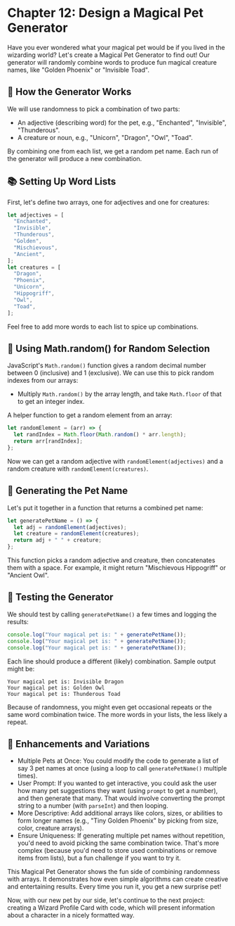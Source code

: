 # Chapter 12: Design a Magical Pet Generator

Have you ever wondered what your magical pet would be if you lived in the wizarding world? Let's create a Magical Pet Generator to find out! Our generator will randomly combine words to produce fun magical creature names, like "Golden Phoenix" or "Invisible Toad".

## 🎲 How the Generator Works

We will use randomness to pick a combination of two parts:

- An adjective (describing word) for the pet, e.g., "Enchanted", "Invisible", "Thunderous".
- A creature or noun, e.g., "Unicorn", "Dragon", "Owl", "Toad".

By combining one from each list, we get a random pet name. Each run of the generator will produce a new combination.

## 📚 Setting Up Word Lists

First, let's define two arrays, one for adjectives and one for creatures:

```js
let adjectives = [
  "Enchanted",
  "Invisible",
  "Thunderous",
  "Golden",
  "Mischievous",
  "Ancient",
];
let creatures = [
  "Dragon",
  "Phoenix",
  "Unicorn",
  "Hippogriff",
  "Owl",
  "Toad",
];
```

Feel free to add more words to each list to spice up combinations.

## 🎲 Using Math.random() for Random Selection

JavaScript's `Math.random()` function gives a random decimal number between 0 (inclusive) and 1 (exclusive). We can use this to pick random indexes from our arrays:

- Multiply `Math.random()` by the array length, and take `Math.floor` of that to get an integer index.

A helper function to get a random element from an array:

```js
let randomElement = (arr) => {
  let randIndex = Math.floor(Math.random() * arr.length);
  return arr[randIndex];
};
```

Now we can get a random adjective with `randomElement(adjectives)` and a random creature with `randomElement(creatures)`.

## 🐾 Generating the Pet Name

Let's put it together in a function that returns a combined pet name:

```js
let generatePetName = () => {
  let adj = randomElement(adjectives);
  let creature = randomElement(creatures);
  return adj + " " + creature;
};
```

This function picks a random adjective and creature, then concatenates them with a space. For example, it might return "Mischievous Hippogriff" or "Ancient Owl".

## 🧪 Testing the Generator

We should test by calling `generatePetName()` a few times and logging the results:

```js
console.log("Your magical pet is: " + generatePetName());
console.log("Your magical pet is: " + generatePetName());
console.log("Your magical pet is: " + generatePetName());
```

Each line should produce a different (likely) combination. Sample output might be:

```
Your magical pet is: Invisible Dragon
Your magical pet is: Golden Owl
Your magical pet is: Thunderous Toad
```

Because of randomness, you might even get occasional repeats or the same word combination twice. The more words in your lists, the less likely a repeat.

## 🚀 Enhancements and Variations

- Multiple Pets at Once: You could modify the code to generate a list of say 3 pet names at once (using a loop to call `generatePetName()` multiple times).
- User Prompt: If you wanted to get interactive, you could ask the user how many pet suggestions they want (using `prompt` to get a number), and then generate that many. That would involve converting the prompt string to a number (with `parseInt`) and then looping.
- More Descriptive: Add additional arrays like colors, sizes, or abilities to form longer names (e.g., "Tiny Golden Phoenix" by picking from size, color, creature arrays).
- Ensure Uniqueness: If generating multiple pet names without repetition, you'd need to avoid picking the same combination twice. That's more complex (because you'd need to store used combinations or remove items from lists), but a fun challenge if you want to try it.

This Magical Pet Generator shows the fun side of combining randomness with arrays. It demonstrates how even simple algorithms can create creative and entertaining results. Every time you run it, you get a new surprise pet!

Now, with our new pet by our side, let's continue to the next project: creating a Wizard Profile Card with code, which will present information about a character in a nicely formatted way.
